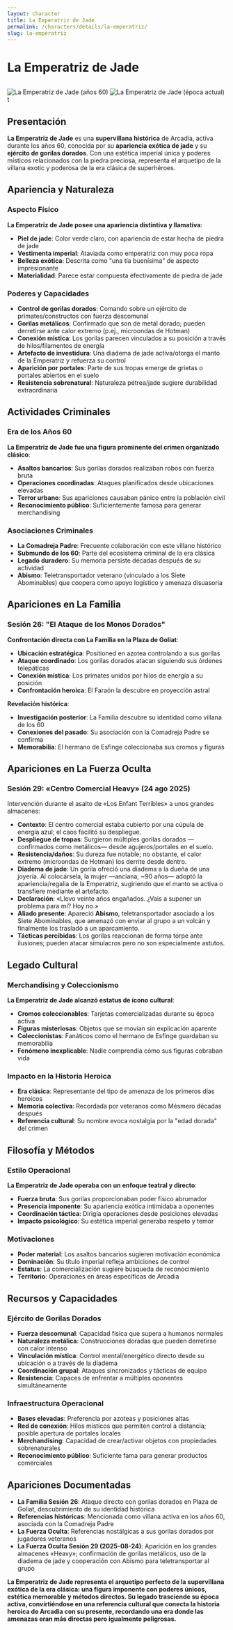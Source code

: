 ```yaml
---
layout: character
title: La Emperatriz de Jade
permalink: /characters/details/la-emperatriz/
slug: la-emperatriz
---
```


# La Emperatriz de Jade

<div class="character-photo">
  <img src="{{ site.baseurl }}/assets/img/characters/la-emperatriz.png" alt="La Emperatriz de Jade (años 60)" />
  <img src="{{ site.baseurl }}/assets/img/characters/la_emperatriz_de_jade_anciana.png" alt="La Emperatriz de Jade (época actual)" style="margin-top: 12px;" />
</div>t

## Presentación
**La Emperatriz de Jade** es una **supervillana histórica** de Arcadia, activa durante los años 60, conocida por su **apariencia exótica de jade** y su **ejército de gorilas dorados**. Con una estética imperial única y poderes místicos relacionados con la piedra preciosa, representa el arquetipo de la villana exotic y poderosa de la era clásica de superhéroes.

## Apariencia y Naturaleza

### **Aspecto Físico**
**La Emperatriz de Jade posee una apariencia distintiva y llamativa**:
- **Piel de jade**: Color verde claro, con apariencia de estar hecha de piedra de jade
- **Vestimenta imperial**: Ataviada como emperatriz con muy poca ropa
- **Belleza exótica**: Descrita como "una tía buenísima" de aspecto impresionante
- **Materialidad**: Parece estar compuesta efectivamente de piedra de jade

### **Poderes y Capacidades**
- **Control de gorilas dorados**: Comando sobre un ejército de primates/constructos con fuerza descomunal
- **Gorilas metálicos**: Confirmado que son de metal dorado; pueden derretirse ante calor extremo (p.ej., microondas de Hotman)
- **Conexión mística**: Los gorilas parecen vinculados a su posición a través de hilos/filamentos de energía
- **Artefacto de investidura**: Una diadema de jade activa/otorga el manto de la Emperatriz y refuerza su control
- **Aparición por portales**: Parte de sus tropas emerge de grietas o portales abiertos en el suelo
- **Resistencia sobrenatural**: Naturaleza pétrea/jade sugiere durabilidad extraordinaria

## Actividades Criminales

### **Era de los Años 60**
**La Emperatriz de Jade fue una figura prominente del crimen organizado clásico**:
- **Asaltos bancarios**: Sus gorilas dorados realizaban robos con fuerza bruta
- **Operaciones coordinadas**: Ataques planificados desde ubicaciones elevadas
- **Terror urbano**: Sus apariciones causaban pánico entre la población civil
- **Reconocimiento público**: Suficientemente famosa para generar merchandising

### **Asociaciones Criminales**
- **La Comadreja Padre**: Frecuente colaboración con este villano histórico
- **Submundo de los 60**: Parte del ecosistema criminal de la era clásica
- **Legado duradero**: Su memoria persiste décadas después de su actividad
- **Abismo**: Teletransportador veterano (vinculado a los Siete Abominables) que coopera como apoyo logístico y amenaza disuasoria

## Apariciones en La Familia

### **Sesión 26: "El Ataque de los Monos Dorados"**
**Confrontación directa con La Familia en la Plaza de Goliat**:
- **Ubicación estratégica**: Positioned en azotea controlando a sus gorilas
- **Ataque coordinado**: Los gorilas dorados atacan siguiendo sus órdenes telepáticas
- **Conexión mística**: Los primates unidos por hilos de energía a su posición
- **Confrontación heroica**: El Faraón la descubre en proyección astral

**Revelación histórica**:
- **Investigación posterior**: La Familia descubre su identidad como villana de los 60
- **Conexiones del pasado**: Su asociación con la Comadreja Padre se confirma
- **Memorabilia**: El hermano de Esfinge coleccionaba sus cromos y figuras

## Apariciones en La Fuerza Oculta

### Sesión 29: «Centro Comercial Heavy» (24 ago 2025)
Intervención durante el asalto de «Los Enfant Terribles» a unos grandes almacenes:
- **Contexto**: El centro comercial estaba cubierto por una cúpula de energía azul; el caos facilitó su despliegue.
- **Despliegue de tropas**: Surgieron múltiples gorilas dorados —confirmados como metálicos— desde agujeros/portales en el suelo.
- **Resistencia/daños**: Su dureza fue notable; no obstante, el calor extremo (microondas de Hotman) los derrite desde dentro.
- **Diadema de jade**: Un gorila ofreció una diadema a la dueña de una joyería. Al colocársela, la mujer —anciana, ~90 años— adoptó la apariencia/regalia de la Emperatriz, sugiriendo que el manto se activa o transfiere mediante el artefacto.
- **Declaración**: «Llevo veinte años engañados. ¿Vais a suponer un problema para mí? Hoy no.»
- **Aliado presente**: Apareció **Abismo**, teletransportador asociado a los Siete Abominables, que amenazó con enviar al grupo a un volcán y finalmente los trasladó a un aparcamiento.
- **Tácticas percibidas**: Los gorilas reaccionan de forma torpe ante ilusiones; pueden atacar simulacros pero no son especialmente astutos.

## Legado Cultural

### **Merchandising y Coleccionismo**
**La Emperatriz de Jade alcanzó estatus de ícono cultural**:
- **Cromos coleccionables**: Tarjetas comercializadas durante su época activa
- **Figuras misteriosas**: Objetos que se movían sin explicación aparente
- **Coleccionistas**: Fanáticos como el hermano de Esfinge guardaban su memorabilia
- **Fenómeno inexplicable**: Nadie comprendía cómo sus figuras cobraban vida

### **Impacto en la Historia Heroica**
- **Era clásica**: Representante del tipo de amenaza de los primeros días heroicos
- **Memoria colectiva**: Recordada por veteranos como Mésmero décadas después
- **Referencia cultural**: Su nombre evoca nostalgia por la "edad dorada" del crimen

## Filosofía y Métodos

### **Estilo Operacional**
**La Emperatriz de Jade operaba con un enfoque teatral y directo**:
- **Fuerza bruta**: Sus gorilas proporcionaban poder físico abrumador
- **Presencia imponente**: Su apariencia exótica intimidaba a oponentes
- **Coordinación táctica**: Dirigía operaciones desde posiciones elevadas
- **Impacto psicológico**: Su estética imperial generaba respeto y temor

### **Motivaciones**
- **Poder material**: Los asaltos bancarios sugieren motivación económica
- **Dominación**: Su título imperial refleja ambiciones de control
- **Estatus**: La comercialización sugiere búsqueda de reconocimiento
- **Territorio**: Operaciones en áreas específicas de Arcadia

## Recursos y Capacidades

### **Ejército de Gorilas Dorados**
- **Fuerza descomunal**: Capacidad física que supera a humanos normales
- **Naturaleza metálica**: Construcciones doradas que pueden derretirse con calor intenso
- **Vinculación mística**: Control mental/energético directo desde su ubicación o a través de la diadema
- **Coordinación grupal**: Ataques sincronizados y tácticas de equipo
- **Resistencia**: Capaces de enfrentar a múltiples oponentes simultáneamente

### **Infraestructura Operacional**
- **Bases elevadas**: Preferencia por azoteas y posiciones altas
- **Red de conexión**: Hilos místicos que permiten control a distancia; posible apertura de portales locales
- **Merchandising**: Capacidad de crear/activar objetos con propiedades sobrenaturales
- **Reconocimiento público**: Suficiente fama para generar productos comerciales

## Apariciones Documentadas
- **La Familia Sesión 26**: Ataque directo con gorilas dorados en Plaza de Goliat, descubrimiento de su identidad histórica
- **Referencias históricas**: Mencionada como villana activa en los años 60, asociada con la Comadreja Padre
- **La Fuerza Oculta**: Referencias nostálgicas a sus gorilas dorados por jugadores veteranos
- **La Fuerza Oculta Sesión 29 (2025-08-24)**: Aparición en los grandes almacenes «Heavy»; confirmación de gorilas metálicos, uso de la diadema de jade y cooperación con Abismo para teletransportar al grupo

**La Emperatriz de Jade representa el arquetipo perfecto de la supervillana exótica de la era clásica: una figura imponente con poderes únicos, estética memorable y métodos directos. Su legado trasciende su época activa, convirtiéndose en una referencia cultural que conecta la historia heroica de Arcadia con su presente, recordando una era donde las amenazas eran más directas pero igualmente peligrosas.**